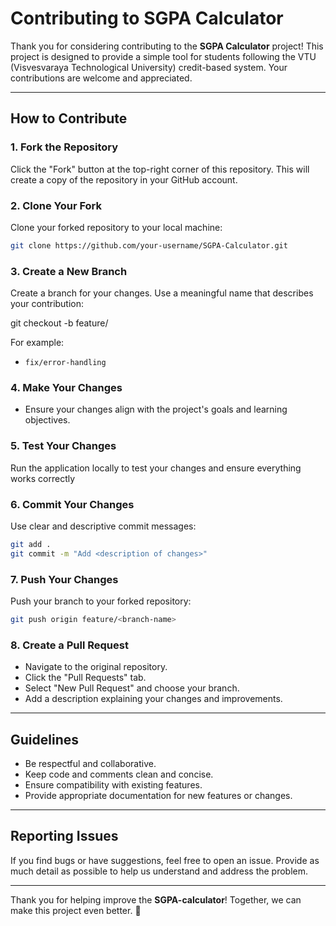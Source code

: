 # Contributing to SGPA Calculator

Thank you for considering contributing to the **SGPA Calculator** project! This project is designed to provide a simple tool for students following the VTU (Visvesvaraya Technological University) credit-based system. Your contributions are welcome and appreciated.

---

## How to Contribute

### 1. Fork the Repository

Click the "Fork" button at the top-right corner of this repository. This will create a copy of the repository in your GitHub account.

### 2. Clone Your Fork

Clone your forked repository to your local machine:

```bash
git clone https://github.com/your-username/SGPA-Calculator.git
```
### 3. Create a New Branch

Create a branch for your changes. Use a meaningful name that describes your contribution:

git checkout -b feature/<branch-name>


For example:
- `fix/error-handling`

### 4. Make Your Changes

- Ensure your changes align with the project's goals and learning objectives.


### 5. Test Your Changes

Run the application locally to test your changes and ensure everything works correctly


### 6. Commit Your Changes

Use clear and descriptive commit messages:

```bash
git add .
git commit -m "Add <description of changes>"
```

### 7. Push Your Changes

Push your branch to your forked repository:

```bash
git push origin feature/<branch-name>
```


### 8. Create a Pull Request

- Navigate to the original repository.
- Click the "Pull Requests" tab.
- Select "New Pull Request" and choose your branch.
- Add a description explaining your changes and improvements.

---

## Guidelines

- Be respectful and collaborative.
- Keep code and comments clean and concise.
- Ensure compatibility with existing features.
- Provide appropriate documentation for new features or changes.

---

## Reporting Issues

If you find bugs or have suggestions, feel free to open an issue. Provide as much detail as possible to help us understand and address the problem.

---

Thank you for helping improve the **SGPA-calculator**! Together, we can make this project even better. 🎉
